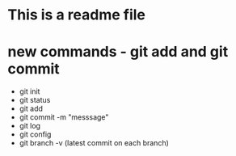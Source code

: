 # This is a readme file

# new commands - git add and git commit

- git init
- git status
- git add
- git commit -m "messsage"
- git log
- git config
- git branch -v (latest commit on each branch)
